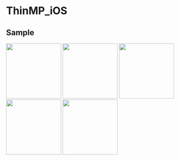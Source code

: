 # ThinMP_iOS

## Sample
<img src="https://user-images.githubusercontent.com/42083313/120348888-93315200-c338-11eb-9450-7e265e129145.PNG" width="150"> <img src="https://user-images.githubusercontent.com/42083313/114258320-ca524980-9a00-11eb-8433-a48a3537ee48.jpeg" width="150"> <img src="https://user-images.githubusercontent.com/42083313/114257567-d091f700-99fb-11eb-9734-dc0a8bda79bf.jpeg" width="150"> <img src="https://user-images.githubusercontent.com/42083313/114257594-f6b79700-99fb-11eb-8d86-813fdb9f773f.jpeg" width="150"> <img src="https://user-images.githubusercontent.com/42083313/120913135-abee8e80-c6cf-11eb-9265-927b41c5e42e.PNG" width="150">
